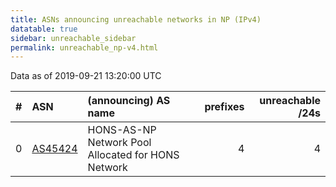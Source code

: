 ```yaml
---
title: ASNs announcing unreachable networks in NP (IPv4)
datatable: true
sidebar: unreachable_sidebar
permalink: unreachable_np-v4.html
---
```


Data as of 2019-09-21 13:20:00 UTC


<div class="datatable-begin"></div>

|   # | ASN                                    | (announcing) AS name                               |   prefixes |   unreachable /24s |
|----:|:---------------------------------------|:---------------------------------------------------|-----------:|-------------------:|
|   0 | [AS45424](unreachable_AS45424-v4.html) | HONS-AS-NP Network Pool Allocated for HONS Network |          4 |                  4 |

<div class="datatable-end"></div>